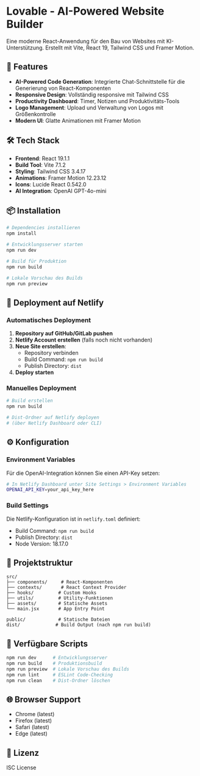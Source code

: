 # Lovable - AI-Powered Website Builder

Eine moderne React-Anwendung für den Bau von Websites mit KI-Unterstützung. Erstellt mit Vite, React 19, Tailwind CSS und Framer Motion.

## 🚀 Features

- **AI-Powered Code Generation**: Integrierte Chat-Schnittstelle für die Generierung von React-Komponenten
- **Responsive Design**: Vollständig responsive mit Tailwind CSS
- **Productivity Dashboard**: Timer, Notizen und Produktivitäts-Tools
- **Logo Management**: Upload und Verwaltung von Logos mit Größenkontrolle
- **Modern UI**: Glatte Animationen mit Framer Motion

## 🛠️ Tech Stack

- **Frontend**: React 19.1.1
- **Build Tool**: Vite 7.1.2
- **Styling**: Tailwind CSS 3.4.17
- **Animations**: Framer Motion 12.23.12
- **Icons**: Lucide React 0.542.0
- **AI Integration**: OpenAI GPT-4o-mini

## 📦 Installation

```bash
# Dependencies installieren
npm install

# Entwicklungsserver starten
npm run dev

# Build für Produktion
npm run build

# Lokale Vorschau des Builds
npm run preview
```

## 🚀 Deployment auf Netlify

### Automatisches Deployment

1. **Repository auf GitHub/GitLab pushen**
2. **Netlify Account erstellen** (falls noch nicht vorhanden)
3. **Neue Site erstellen**:
   - Repository verbinden
   - Build Command: `npm run build`
   - Publish Directory: `dist`
4. **Deploy starten**

### Manuelles Deployment

```bash
# Build erstellen
npm run build

# Dist-Ordner auf Netlify deployen
# (über Netlify Dashboard oder CLI)
```

## ⚙️ Konfiguration

### Environment Variables

Für die OpenAI-Integration können Sie einen API-Key setzen:

```bash
# In Netlify Dashboard unter Site Settings > Environment Variables
OPENAI_API_KEY=your_api_key_here
```

### Build Settings

Die Netlify-Konfiguration ist in `netlify.toml` definiert:

- Build Command: `npm run build`
- Publish Directory: `dist`
- Node Version: 18.17.0

## 📁 Projektstruktur

```
src/
├── components/     # React-Komponenten
├── contexts/       # React Context Provider
├── hooks/         # Custom Hooks
├── utils/         # Utility-Funktionen
├── assets/        # Statische Assets
└── main.jsx       # App Entry Point

public/            # Statische Dateien
dist/             # Build Output (nach npm run build)
```

## 🔧 Verfügbare Scripts

```bash
npm run dev      # Entwicklungsserver
npm run build    # Produktionsbuild
npm run preview  # Lokale Vorschau des Builds
npm run lint     # ESLint Code-Checking
npm run clean    # Dist-Ordner löschen
```

## 🌐 Browser Support

- Chrome (latest)
- Firefox (latest)
- Safari (latest)
- Edge (latest)

## 📄 Lizenz

ISC License
